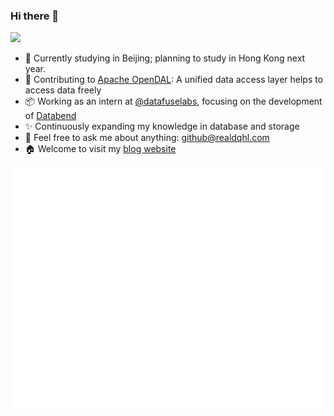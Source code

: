### Hi there 👋

![](https://komarev.com/ghpvc/?username=dqhl76&style=flat-square)

- 🔭 Currently studying in Beijing; planning to study in Hong Kong next year.
- 🌱 Contributing to [Apache OpenDAL](https://github.com/apache/opendal): A unified data access layer helps to access data freely
- 📦 Working as an intern at [@datafuselabs](https://github.com/datafuselabs), focusing on the development of [Databend](https://github.com/datafuselabs/databend)
- ✨ Continuously expanding my knowledge in database and storage
- 💬 Feel free to ask me about anything: [github@realdqhl.com](mailto:github@realdqhl.com)
- 🏠 Welcome to visit my [blog website](https://blog.realdqhl.com/)

![Metrics](/github-metrics.svg)
